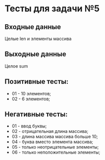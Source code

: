 ﻿# Тесты для задачи №5

## Входные данные
Целые len и элементы массива

## Выходные данные
Целое sum

## Позитивные тесты:
- 01 - 10 элементов;
- 02 - 6 элементов;

## Негативные тесты:
- 01 - ввод буквы;
- 02 - отрицательная длина массива;
- 03 - длина массива массива больше 10;
- 04 - буква вместо элемента массива;
- 05 - только неотрицательные элементы;
- 06 - только неположительные элементы;
